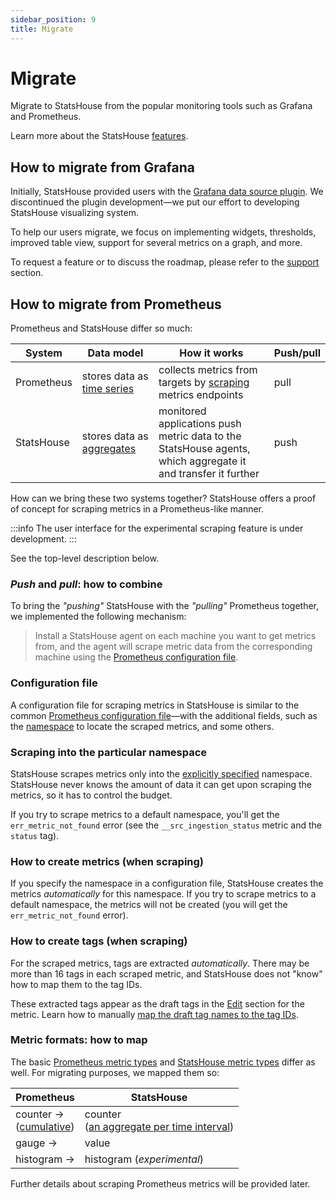 ```yaml
---
sidebar_position: 9
title: Migrate
---
```


# Migrate

Migrate to StatsHouse from the popular monitoring tools such as Grafana and Prometheus.

Learn more about the StatsHouse [features](../overview/features.md).

## How to migrate from Grafana

Initially, StatsHouse provided users with the 
[Grafana data source plugin](https://github.com/VKCOM/statshouse/tree/master/grafana-plugin-ui). We discontinued the 
plugin development—we put our effort to developing StatsHouse visualizing system.

To help our users migrate, we focus on implementing widgets, thresholds, improved table view, 
support for several metrics on a graph, and more.

To request a feature or to discuss the roadmap, please refer to the [support](../support.md) section.

## How to migrate from Prometheus

Prometheus and StatsHouse differ so much:

| System     | Data model                                                                    | How it works                                                                                                                | Push/pull |
|------------|-------------------------------------------------------------------------------|-----------------------------------------------------------------------------------------------------------------------------|-----------|
| Prometheus | stores data as [time series](https://prometheus.io/docs/concepts/data_model/) | collects metrics from targets by [scraping](https://prometheus.io/docs/prometheus/latest/getting_started/) metrics endpoints | pull      |
| StatsHouse | stores data as [aggregates](../overview/concepts.md#aggregate)   | monitored applications push metric data to the StatsHouse agents,<br/>which aggregate it and transfer it further                 | push      |

How can we bring these two systems together? StatsHouse offers a proof of concept for scraping metrics in a 
Prometheus-like manner.

:::info
The user interface for the experimental scraping feature is under development.
:::

See the top-level description below.

### _Push_ and _pull_: how to combine

To bring the _"pushing"_ StatsHouse with the _"pulling"_ Prometheus together, we implemented the following 
mechanism:

> Install a StatsHouse agent on each machine you want to get metrics from, and the agent will scrape metric 
> data from the corresponding machine using the 
> [Prometheus configuration file](https://prometheus.io/docs/prometheus/latest/configuration/configuration/).

### Configuration file

A configuration file for scraping metrics in StatsHouse is similar to the common 
[Prometheus configuration file](https://prometheus.io/docs/prometheus/latest/configuration/configuration/)—with
the additional fields, such as the [namespace](#scraping-into-the-particular-namespace) to locate the scraped 
metrics, and some others.

### Scraping into the particular namespace

StatsHouse scrapes metrics only into the [explicitly specified](#configuration-file) namespace.
StatsHouse never knows the amount of data it can get upon scraping the metrics, so it has to control the budget.

If you try to scrape metrics to a default namespace, you'll get the `err_metric_not_found` error (see the 
`__src_ingestion_status` metric and the `status` tag).

### How to create metrics (when scraping)

If you specify the namespace in a configuration file, StatsHouse creates the metrics _automatically_ for 
this namespace. If you try to scrape metrics to a default namespace, the metrics will not be created (you will get 
the `err_metric_not_found` error).

### How to create tags (when scraping)

For the scraped metrics, tags are extracted _automatically_. There may be more than 16 tags in
each scraped metric, and StatsHouse does not "know" how to map them to the tag IDs.

These extracted tags appear as the draft tags in the [Edit](../guides/edit-metrics.md) section for the metric.
Learn how to manually 
[map the draft tag names to the tag IDs](../guides/edit-metrics.md#map-the-draft-tag-names-to-the-tag-ids).

### Metric formats: how to map

The basic [Prometheus metric types](https://prometheus.io/docs/concepts/metric_types/) and 
[StatsHouse metric types](../guides/design-metric.md#metric-types) differ as well. For migrating purposes, we 
mapped them so:

| Prometheus                                                                              | StatsHouse                                                                          |
|-----------------------------------------------------------------------------------------|-------------------------------------------------------------------------------------|
| counter →<br/>([cumulative](https://prometheus.io/docs/concepts/metric_types/#counter))  | counter<br/>([an aggregate per time interval](../guides/design-metric.md#counters)) |
| gauge                                                                                 → | value                                                                               |
| histogram                                                                             → | histogram (_experimental_)                                                          |

Further details about scraping Prometheus metrics will be provided later.
